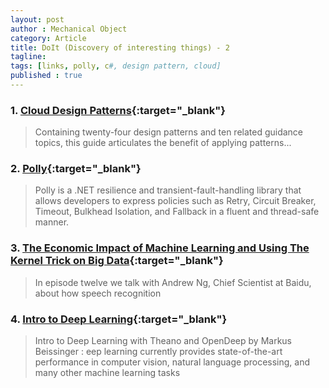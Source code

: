 ```yaml
---
layout: post
author : Mechanical Object
category: Article
title: DoIt (Discovery of interesting things) - 2
tagline: 
tags: [links, polly, c#, design pattern, cloud]
published : true
--- 
```

<!--more-->
### 1. [Cloud Design Patterns](https://msdn.microsoft.com/fr-fr/library/dn568099.aspx){:target="_blank"}

> Containing twenty-four design patterns and ten related guidance topics, this guide articulates the benefit of applying patterns...

### 2. [Polly](https://github.com/App-vNext/Polly){:target="_blank"}

> Polly is a .NET resilience and transient-fault-handling library that allows developers to express policies such as Retry, 
> Circuit Breaker, Timeout, Bulkhead Isolation, and Fallback in a fluent and thread-safe manner.

### 3. [The Economic Impact of Machine Learning and Using The Kernel Trick on Big Data](http://www.thetalkingmachines.com/blog/2015/6/4/the-economic-impact-of-machine-learning-and-using-the-kernel-trick-to-dig-in-to-big-data){:target="_blank"}

> In episode twelve we talk with Andrew Ng, Chief Scientist at Baidu, about how speech recognition

### 4. [Intro to Deep Learning](https://www.youtube.com/watch?v=afUvcD3tEoQ&feature=youtu.be){:target="_blank"}

> Intro to Deep Learning with Theano and OpenDeep by Markus Beissinger : eep learning currently 
> provides state-of-the-art performance in computer vision, natural language processing, and many other machine learning tasks

